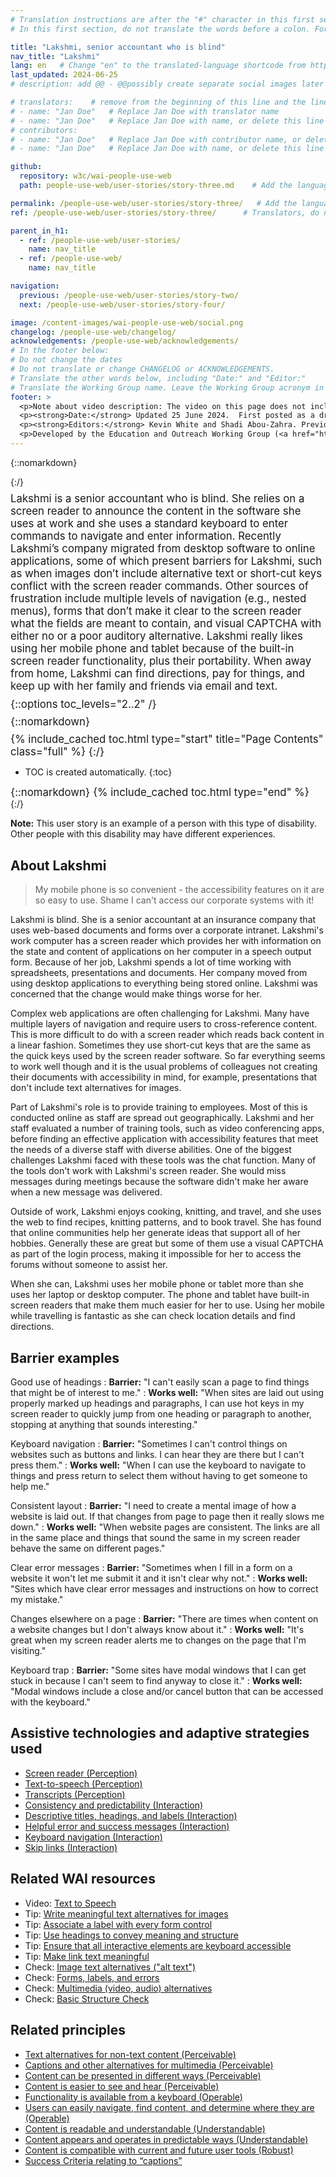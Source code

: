 ```yaml
---
# Translation instructions are after the "#" character in this first section. They are comments that do not show up in the web page. You do not need to translate the instructions after #.
# In this first section, do not translate the words before a colon. For example, do not translate "title:". Do translate the text after "title:".

title: "Lakshmi, senior accountant who is blind"
nav_title: "Lakshmi"
lang: en   # Change "en" to the translated-language shortcode from https://www.iana.org/assignments/language-subtag-registry/language-subtag-registry
last_updated: 2024-06-25
# description: add @@ - @@possibly create separate social images later

# translators:    # remove from the beginning of this line and the lines below: "# " (the hash sign and the space)
# - name: "Jan Doe"   # Replace Jan Doe with translator name
# - name: "Jan Doe"   # Replace Jan Doe with name, or delete this line if not multiple translators
# contributors:
# - name: "Jan Doe"   # Replace Jan Doe with contributor name, or delete this line if none
# - name: "Jan Doe"   # Replace Jan Doe with name, or delete this line if not multiple contributors

github:
  repository: w3c/wai-people-use-web
  path: people-use-web/user-stories/story-three.md    # Add the language shortcode to the middle of the filename, for example: people-use-web/user-stories/story-three.fr.md

permalink: /people-use-web/user-stories/story-three/   # Add the language shortcode to the end, with no slash at end, for example: /people-use-web/user-stories/story-three/fr
ref: /people-use-web/user-stories/story-three/      # Translators, do not change this

parent_in_h1:
  - ref: /people-use-web/user-stories/
    name: nav_title
  - ref: /people-use-web/
    name: nav_title

navigation:
  previous: /people-use-web/user-stories/story-two/
  next: /people-use-web/user-stories/story-four/

image: /content-images/wai-people-use-web/social.png
changelog: /people-use-web/changelog/
acknowledgements: /people-use-web/acknowledgements/
# In the footer below:
# Do not change the dates
# Do not translate or change CHANGELOG or ACKNOWLEDGEMENTS.
# Translate the other words below, including "Date:" and "Editor:"
# Translate the Working Group name. Leave the Working Group acronym in English.
footer: >
  <p>Note about video description: The video on this page does not include synchronized audio description because the visuals only illustrate the audio and do not provide additional information. In this case, audio description would be more distracting than useful to most people, including people who cannot see the visuals. Description of visual information is available in the Text Transcript with Description of Visuals (“descriptive transcript”).</p>
  <p><strong>Date:</strong> Updated 25 June 2024.  First posted as a draft in 1999.<!-- CHANGELOG.--></p>
  <p><strong>Editors:</strong> Kevin White and Shadi Abou-Zahra. Previous editors: Judy Brewer and Norah Sinclair. Contributors: Brent Bakken, Jade Matos Carew, Jayne Schurick, Michele Williams, and others in ACKNOWLEDGEMENTS.</p>
  <p>Developed by the Education and Outreach Working Group (<a href="http://www.w3.org/WAI/EO/">EOWG</a>) with support from the <a href="https://www.w3.org/WAI/about/projects/wai-guide/">WAI-Guide Project</a> and <a href="https://www.w3.org/WAI/WAI-AGE/">WAI-AGE Project</a> co-funded by the European Commission (EC).</p>
---
```


{::nomarkdown}

<style>
  #introduction p {
    font-size:120%;
    margin: 0.5em 0 0 0;
  }
  #introduction .box-i {
  }
  #introduction nav {
    border: 0;
    margin-top: 0;
  }
  #introduction nav header {
    padding: 8px 16px;
  }
  #introduction .video-card {
    margin: 1em;
    float: none !important;
    max-width: inherit !important;
    min-width: 45% !important;
  }
  #introduction .video-card p {
    font-size: 90%;
    margin: 0;
  }
  #introduction .video-card p:first-child {
    height: 190px;
  }
  #introduction img.video {
    border-radius: 5px;
    width: 300px;
    max-width: 300px;
  }
  #introduction .video-card .play-button {
    position: relative;
    top: -55px;
    left: -185px;
    width: 60px;
    height: 60px;
  }
  @media all and (min-width: 576px) {
    #introduction .box-i {
      display: flex;
      flex: 0 1;
    }
    #introduction .video-card .play-button {
      position: relative;
      top: -120px;
      left: 120px;
      width: 60px;
      height: 60px;
    }
  }
</style>

<aside id="introduction" class="box"><div class="box-i">
  <div>
{:/}

Lakshmi is a senior accountant who is blind. She relies on a screen reader to announce the content in the software she uses at work and she uses a standard keyboard to enter commands to navigate and enter information. Recently Lakshmi’s company migrated from desktop software to online applications, some of which present barriers for Lakshmi, such as when images don’t include alternative text or short-cut keys conflict with the screen reader commands. Other sources of frustration include multiple levels of navigation (e.g., nested menus), forms that don’t make it clear to the screen reader what the fields are meant to contain, and visual CAPTCHA with either no or a poor auditory alternative. Lakshmi really likes using her mobile phone and tablet because of the built-in screen reader functionality, plus their portability. When away from home, Lakshmi can find directions, pay for things, and keep up with her family and friends via email and text.

{::options toc_levels="2..2" /}

{::nomarkdown}
  </div>
  
</div>

{% include_cached toc.html type="start" title="Page Contents" class="full" %}
{:/}

-   TOC is created automatically.
{:toc}

{::nomarkdown}
{% include_cached toc.html type="end" %}
    
</aside>
{:/}

**Note:** This user story is an example of a person with this type of disability. Other people with this disability may have different experiences.

## About Lakshmi

> My mobile phone is so convenient - the accessibility features on it are so easy to use. Shame I can't access our corporate systems with it!

Lakshmi is blind. She is a senior accountant at an insurance company that uses web-based documents and forms over a corporate intranet. Lakshmi's work computer has a screen reader which provides her with information on the state and content of applications on her computer in a speech output form. Because of her job, Lakshmi spends a lot of time working with spreadsheets, presentations and documents. Her company moved from using desktop applications to everything being stored online. Lakshmi was concerned that the change would make things worse for her.

Complex web applications are often challenging for Lakshmi. Many have multiple layers of navigation and require users to cross-reference content. This is more difficult to do with a screen reader which reads back content in a linear fashion. Sometimes they use short-cut keys that are the same as the quick keys used by the screen reader software. So far everything seems to work well though and it is the usual problems of colleagues not creating their documents with accessibility in mind, for example, presentations that don't include text alternatives for images.

Part of Lakshmi's role is to provide training to employees. Most of this is conducted online as staff are spread out geographically. Lakshmi and her staff evaluated a number of training tools, such as video conferencing apps, before finding an effective application with accessibility features that meet the needs of a diverse staff with diverse abilities. One of the biggest challenges Lakshmi faced with these tools was the chat function. Many of the tools don't work with Lakshmi's screen reader. She would miss messages during meetings because the software didn't make her aware when a new message was delivered.

Outside of work, Lakshmi enjoys cooking, knitting, and travel, and she uses the web to find recipes, knitting patterns, and to book travel. She has found that online communities help her generate ideas that support all of her hobbies. Generally these are great but some of them use a visual CAPTCHA as part of the login process, making it impossible for her to access the forums without someone to assist her.

When she can, Lakshmi uses her mobile phone or tablet more than she uses her laptop or desktop computer. The phone and tablet have built-in screen readers that make them much easier for her to use. Using her mobile while travelling is fantastic as she can check location details and find directions.

## Barrier examples

Good use of headings
: **Barrier:** "I can't easily scan a page to find things that might be of interest to me."
: **Works well:** "When sites are laid out using properly marked up headings and paragraphs, I can use hot keys in my screen reader to quickly jump from one heading or paragraph to another, stopping at anything that sounds interesting."

Keyboard navigation
: **Barrier:** "Sometimes I can't control things on websites such as buttons and links. I can hear they are there but I can't press them."
: **Works well:** "When I can use the keyboard to navigate to things and press return to select them without having to get someone to help me."

Consistent layout
: **Barrier:** "I need to create a mental image of how a website is laid out. If that changes from page to page then it really slows me down."
: **Works well:** "When website pages are consistent. The links are all in the same place and things that sound the same in my screen reader behave the same on different pages."

Clear error messages
: **Barrier:** "Sometimes when I fill in a form on a website it won't let me submit it and it isn't clear why not."
: **Works well:** "Sites which have clear error messages and instructions on how to correct my mistake."

Changes elsewhere on a page
: **Barrier:** "There are times when content on a website changes but I don't always know about it."
: **Works well:** "It's great when my screen reader alerts me to changes on the page that I'm visiting."

Keyboard trap
: **Barrier:** "Some sites have modal windows that I can get stuck in because I can't seem to find anyway to close it."
: **Works well:** "Modal windows include a close and/or cancel button that can be accessed with the keyboard." 

## Assistive technologies and adaptive strategies used

* [Screen reader (Perception)](/people-use-web/tools-techniques/perception/#sr)
* [Text-to-speech (Perception)](/people-use-web/tools-techniques/perception/#tts)
* [Transcripts (Perception)](/people-use-web/tools-techniques/perception/#transcripts)
* [Consistency and predictability (Interaction)](/people-use-web/tools-techniques/navigation/#consistency)
* [Descriptive titles, headings, and labels (Interaction)](/people-use-web/tools-techniques/navigation/#labels)
* [Helpful error and success messages (Interaction)](/people-use-web/tools-techniques/navigation/#messages)
* [Keyboard navigation (Interaction)](/people-use-web/tools-techniques/navigation/#keyboard)
* [Skip links (Interaction)](/people-use-web/tools-techniques/navigation/#skip)

## Related WAI resources

* Video: [Text to Speech](https://www.w3.org/WAI/perspective-videos/speech/)
* Tip: [Write meaningful text alternatives for images](https://www.w3.org/WAI/tips/writing/#write-meaningful-text-alternatives-for-images)
* Tip: [Associate a label with every form control](https://www.w3.org/WAI/tips/developing/#associate-a-label-with-every-form-control)
* Tip: [Use headings to convey meaning and structure](https://www.w3.org/WAI/tips/writing/#use-headings-to-convey-meaning-and-structure)
* Tip: [Ensure that all interactive elements are keyboard accessible](https://www.w3.org/WAI/tips/developing/#ensure-that-all-interactive-elements-are-keyboard-accessible)
* Tip: [Make link text meaningful](https://www.w3.org/WAI/tips/writing/#make-link-text-meaningful)
* Check: [Image text alternatives ("alt text")](https://www.w3.org/WAI/test-evaluate/preliminary/#images)
* Check: [Forms, labels, and errors](https://www.w3.org/WAI/test-evaluate/preliminary/#forms)
* Check: [Multimedia (video, audio) alternatives](https://www.w3.org/WAI/test-evaluate/preliminary/#media)
* Check: [Basic Structure Check](https://www.w3.org/WAI/test-evaluate/preliminary/#structure)

## Related principles

* [Text alternatives for non-text content (Perceivable)](https://www.w3.org/WAI/fundamentals/accessibility-principles/#alternatives)
* [Captions and other alternatives for multimedia (Perceivable)](https://www.w3.org/WAI/fundamentals/accessibility-principles/#captions)
* [Content can be presented in different ways (Perceivable)](https://www.w3.org/WAI/fundamentals/accessibility-principles/#adaptable)
* [Content is easier to see and hear (Perceivable)](https://www.w3.org/WAI/fundamentals/accessibility-principles/#distinguishable)
* [Functionality is available from a keyboard (Operable)](https://www.w3.org/WAI/fundamentals/accessibility-principles/#keyboard)
* [Users can easily navigate, find content, and determine where they are (Operable)](https://www.w3.org/WAI/fundamentals/accessibility-principles/#navigable)
* [Content is readable and understandable (Understandable)](https://www.w3.org/WAI/fundamentals/accessibility-principles/#readable)
* [Content appears and operates in predictable ways (Understandable)](https://www.w3.org/WAI/fundamentals/accessibility-principles/#predictable)
* [Content is compatible with current and future user tools (Robust)](https://www.w3.org/WAI/fundamentals/accessibility-principles/#compatible)
* [Success Criteria relating to “captions”](https://www.w3.org/WAI/WCAG21/quickref/?tags=captions)

